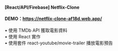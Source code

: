 <strong>[React/API/Firebase] Netflix-Clone</strong><br/><br/>
<strong>DEMO：https://netflix-clone-af18d.web.app/<br/><br/></strong>
• 使用 TMDb API 獲取電影資料<br/>
• 使用 React 實作<br/>
• 使用套件 react-youtube/movie-trailer 播放電影預告<br/>
